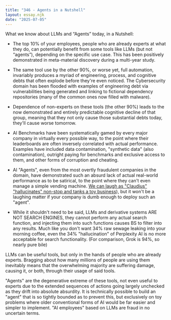```yaml
---
title: "346 - Agents in a Nutshell"
layout: essay.njk
date: "2025-07-05"
---
```


What we know about LLMs and “Agents” today, in a Nutshell:

- The top 10% of your employees, people who are already experts at what they do, can potentially benefit from some tools like LLMs (but not “agents”), depending on the specific use case. This has been positively demonstrated in meta-material discovery during a multi-year study.

- The same tool use by the other 90%, or worse yet, full automation, invariably produces a myriad of engineering, process, and cognitive debts that often explode before they're even noticed. The Cybersecurity domain has been flooded with examples of engineering debt via vulnerabilities being generated and linking to fictional dependency repositories (many of the common ones now filled with malware).

- Dependence of non-experts on these tools (the other 90%) leads to the now demonstrated and entirely predictable cognitive decline of that group, meaning that they not only cause those substantial debts today, they'll cause worse tomorrow.

- AI Benchmarks have been systematically gamed by every major company in virtually every possible way, to the point where their leaderboards are often inversely correlated with actual performance. Examples have included data contamination, "synthetic data" (also contamination), outright paying for benchmarks and exclusive access to them, and other forms of corruption and cheating.

- AI "Agents", even from the most overtly fraudulent companies in the domain, have demonstrated such an absurd lack of actual real-world performance as to be satirical, to the point where they can't even manage a simple vending machine. [We can laugh as "Claudius" "hallucinates" non-stop and tanks a toy business](https://x.com/ns123abc/status/1938891832496095348)), but it won't be a laughing matter if your company is dumb enough to deploy such an "agent".

- While it shouldn't need to be said, LLMs and derivative systems ARE NOT SEARCH ENGINES, they cannot perform any actual search function, and injecting them into such functions causes BS to filter into any results. Much like you don't want 34% raw sewage leaking into your morning coffee, even the 34% "hallucination" of Perplexity AI is no more acceptable for search functionality. (For comparison, Grok is 94%, so nearly pure bile)

LLMs can be useful tools, but only in the hands of people who are already experts. Bragging about how many millions of people are using them inevitably means that the overwhelming majority are suffering damage, causing it, or both, through their usage of said tools.

"Agents" are the degenerative extreme of these tools, not even useful to experts due to the extended sequences of actions going largely unchecked as they drift into absolute absurdity. It is technically possible to build an "agent" that is so tightly bounded as to prevent this, but exclusively on toy problems where older conventional forms of AI would be far easier and simpler to implement. "AI employees" based on LLMs are fraud in no uncertain terms.